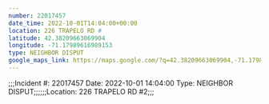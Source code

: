 ```yaml
---
number: 22017457
date_time: 2022-10-01T14:04:00+00:00
location: 226 TRAPELO RD #
latitude: 42.38209663069904
longitude: -71.17989616989153
type: NEIGHBOR DISPUT
google_maps_link: https://maps.google.com/?q=42.38209663069904,-71.17989616989153
---
```


;;;Incident #: 22017457  Date: 2022-10-01 14:04:00   Type: NEIGHBOR DISPUT;;;;;;Location: 226 TRAPELO RD #2;;;
